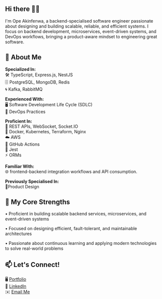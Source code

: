 ## Hi there 👋🏾
I'm Ope Akinfenwa, a backend-specialised software engineer passionate about designing and building scalable, reliable, and efficient systems. I focus on backend development, microservices, event-driven systems, and DevOps workflows, bringing a product-aware mindset to engineering great software.

## 🚀 About Me
**Specialized In:** <br>
🛠️ TypeScript, Express.js, NestJS <br>
🗄️ PostgreSQL, MongoDB, Redis <br>
🌀 Kafka, RabbitMQ

**Experienced With:** <br>
🖥️ Software Development Life Cycle (SDLC) <br>
🔄 DevOps Practices

**Proficient In:** <br>
🔗 REST APIs, WebSocket, Socket.IO <br>
🧩 Docker, Kubernetes, Terraform, Nginx <br>
☁️ AWS <br>
🔧 GitHub Actions <br>
🧪 Jest <br>
⚡ ORMs 

**Familiar With:** <br>
🌐 frontend-backend integration workflows and API consumption.

**Previously Specialised In:** <br>
🎨Product Design

## 🌟 My Core Strengths
• Proficient in building scalable backend services, microservices, and event-driven systems <br>

• Focused on designing efficient, fault-tolerant, and maintainable architectures <br>

• Passionate about continuous learning and applying modern technologies to solve real-world problems <br>

## 📫 Let's Connect!
🖥️ [Portfolio](https://akinfenwa.vercel.app) <br>
💼 [LinkedIn](https://linkedin.com/in/opeakinfenwa)  <br>
✉️ [Email Me](mailto:opeaakinfenwa@gmail.com)  

<!--
**Bamiakins/bamiakins** is a ✨ _special_ ✨ repository because its `README.md` (this file) appears on your GitHub profile.

Here are some ideas to get you started:

- 🔭 I’m currently working on ...
- 🌱 I’m currently learning ...
- 👯 I’m looking to collaborate on ...
- 🤔 I’m looking for help with ...
- 💬 Ask me about ...
- 📫 How to reach me: ...
- 😄 Pronouns: ...
- ⚡ Fun fact: ...
-->
